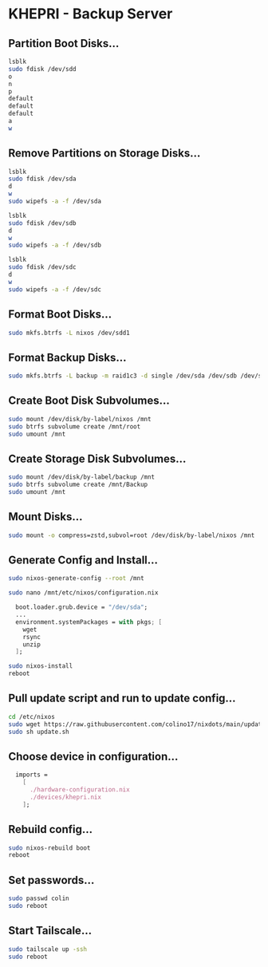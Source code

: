 # KHEPRI - Backup Server

## Partition Boot Disks...
```bash
lsblk
sudo fdisk /dev/sdd
o
n
p
default
default
default
a
w
```

## Remove Partitions on Storage Disks...
```bash
lsblk
sudo fdisk /dev/sda
d
w
sudo wipefs -a -f /dev/sda
```

```bash
lsblk
sudo fdisk /dev/sdb
d
w
sudo wipefs -a -f /dev/sdb
```

```bash
lsblk
sudo fdisk /dev/sdc
d
w
sudo wipefs -a -f /dev/sdc
```

## Format Boot Disks...
```bash
sudo mkfs.btrfs -L nixos /dev/sdd1
```

## Format Backup Disks...
```bash
sudo mkfs.btrfs -L backup -m raid1c3 -d single /dev/sda /dev/sdb /dev/sdc
```

## Create Boot Disk Subvolumes...
```bash
sudo mount /dev/disk/by-label/nixos /mnt
sudo btrfs subvolume create /mnt/root
sudo umount /mnt
```

## Create Storage Disk Subvolumes...
```bash
sudo mount /dev/disk/by-label/backup /mnt
sudo btrfs subvolume create /mnt/Backup
sudo umount /mnt
```

## Mount Disks...
```bash
sudo mount -o compress=zstd,subvol=root /dev/disk/by-label/nixos /mnt
```

## Generate Config and Install...
```bash
sudo nixos-generate-config --root /mnt
```

```bash
sudo nano /mnt/etc/nixos/configuration.nix
```

```nix
  boot.loader.grub.device = "/dev/sda";
  ...
  environment.systemPackages = with pkgs; [
    wget
    rsync
    unzip
  ];
```

```bash
sudo nixos-install
reboot
```

## Pull update script and run to update config...
```bash
cd /etc/nixos
sudo wget https://raw.githubusercontent.com/colino17/nixdots/main/update.sh
sudo sh update.sh
```

## Choose device in configuration...
```nix
  imports =
    [
      ./hardware-configuration.nix
      ./devices/khepri.nix
    ];
```

## Rebuild config...
```bash
sudo nixos-rebuild boot
reboot
```

## Set passwords...
```bash
sudo passwd colin
sudo reboot
```
## Start Tailscale...
```bash
sudo tailscale up -ssh
sudo reboot
```
